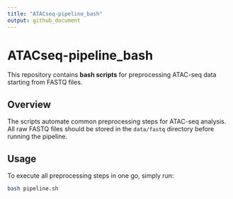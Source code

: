 ```yaml
---
title: "ATACseq-pipeline_bash"
output: github_document
---
```


# ATACseq-pipeline_bash

This repository contains **bash scripts** for preprocessing ATAC-seq data starting from FASTQ files.

## Overview
The scripts automate common preprocessing steps for ATAC-seq analysis.  
All raw FASTQ files should be stored in the `data/fastq` directory before running the pipeline.

## Usage
To execute all preprocessing steps in one go, simply run:

```bash
bash pipeline.sh

